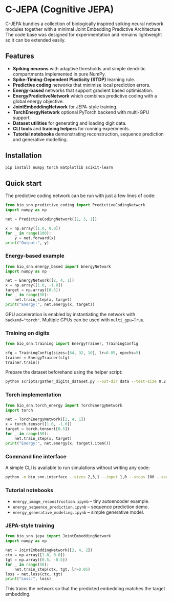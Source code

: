 # C-JEPA (Cognitive JEPA)

C-JEPA bundles a collection of biologically inspired spiking neural network
modules together with a minimal Joint Embedding Predictive Architecture.  The
code base was designed for experimentation and remains lightweight so it can be
extended easily.

## Features

- **Spiking neurons** with adaptive thresholds and simple dendritic compartments
  implemented in pure NumPy.
- **Spike-Timing-Dependent Plasticity (STDP)** learning rule.
- **Predictive coding** networks that minimise local prediction errors.
- **Energy-based** networks that support gradient based optimisation.
- **EnergyPredictiveNetwork** which combines predictive coding with a global
  energy objective.
- **JointEmbeddingNetwork** for JEPA-style training.
- **TorchEnergyNetwork** optional PyTorch backend with multi-GPU support.
- **Dataset utilities** for generating and loading digit data.
- **CLI tools** and **training helpers** for running experiments.
- **Tutorial notebooks** demonstrating reconstruction, sequence prediction and
  generative modelling.

## Installation

```bash
pip install numpy torch matplotlib scikit-learn
```

## Quick start

The predictive coding network can be run with just a few lines of code:

```python
from bio_snn.predictive_coding import PredictiveCodingNetwork
import numpy as np

net = PredictiveCodingNetwork([2, 3, 1])

x = np.array([1.0, 0.0])
for _ in range(100):
    y = net.forward(x)
print("Output:", y)
```

### Energy-based example

```python
from bio_snn.energy_based import EnergyNetwork
import numpy as np

net = EnergyNetwork([2, 4, 1])
x = np.array([1.0, -1.0])
target = np.array([0.5])
for _ in range(50):
    net.train_step(x, target)
print("Energy:", net.energy(x, target))
```

GPU acceleration is enabled by instantiating the network with
`backend="torch"`. Multiple GPUs can be used with `multi_gpu=True`.

### Training on digits

```python
from bio_snn.training import EnergyTrainer, TrainingConfig

cfg = TrainingConfig(sizes=[64, 32, 10], lr=0.05, epochs=5)
trainer = EnergyTrainer(cfg)
trainer.train()
```

Prepare the dataset beforehand using the helper script:

```bash
python scripts/gather_digits_dataset.py --out-dir data --test-size 0.2 --random-state 0
```

### Torch implementation

```python
from bio_snn.torch_energy import TorchEnergyNetwork
import torch

net = TorchEnergyNetwork([2, 4, 1])
x = torch.tensor([1.0, -1.0])
target = torch.tensor([0.5])
for _ in range(50):
    net.train_step(x, target)
print("Energy:", net.energy(x, target).item())
```

### Command line interface

A simple CLI is available to run simulations without writing any code:

```bash
python -m bio_snn.interface --sizes 2,3,1 --input 1,0 --steps 100 --seed 0
```

### Tutorial notebooks

- `energy_image_reconstruction.ipynb` – tiny autoencoder example.
- `energy_sequence_prediction.ipynb` – sequence prediction demo.
- `energy_generative_modeling.ipynb` – simple generative model.

### JEPA-style training

```python
from bio_snn.jepa import JointEmbeddingNetwork
import numpy as np

net = JointEmbeddingNetwork([2, 4, 2])
ctx = np.array([1.0, 0.0])
tgt = np.array([0.5, -0.5])
for _ in range(50):
    net.train_step(ctx, tgt, lr=0.05)
loss = net.loss(ctx, tgt)
print("Loss:", loss)
```

This trains the network so that the predicted embedding matches the target
embedding.
